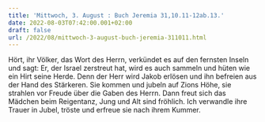 ```yaml
---
title: 'Mittwoch, 3. August : Buch Jeremia 31,10.11-12ab.13.'
date: 2022-08-03T07:42:00.001+02:00
draft: false
url: /2022/08/mittwoch-3-august-buch-jeremia-311011.html
---
```


Hört, ihr Völker, das Wort des Herrn, verkündet es auf den fernsten Inseln und sagt: Er, der Israel zerstreut hat, wird es auch sammeln und hüten wie ein Hirt seine Herde. Denn der Herr wird Jakob erlösen und ihn befreien aus der Hand des Stärkeren. Sie kommen und jubeln auf Zions Höhe, sie strahlen vor Freude über die Gaben des Herrn. Dann freut sich das Mädchen beim Reigentanz, Jung und Alt sind fröhlich. Ich verwandle ihre Trauer in Jubel, tröste und erfreue sie nach ihrem Kummer.